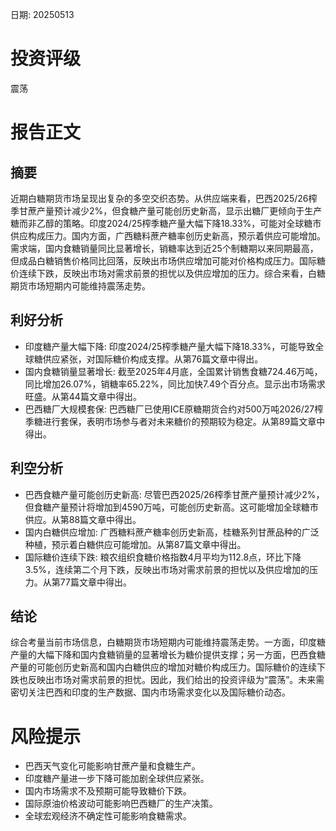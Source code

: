 
日期: 20250513

# 投资评级

震荡

# 报告正文

## 摘要

近期白糖期货市场呈现出复杂的多空交织态势。从供应端来看，巴西2025/26榨季甘蔗产量预计减少2%，但食糖产量可能创历史新高，显示出糖厂更倾向于生产糖而非乙醇的策略。印度2024/25榨季糖产量大幅下降18.33%，可能对全球糖市供应构成压力。国内方面，广西糖料蔗产糖率创历史新高，预示着供应可能增加。需求端，国内食糖销量同比显著增长，销糖率达到近25个制糖期以来同期最高，但成品白糖销售价格同比回落，反映出市场供应增加可能对价格构成压力。国际糖价连续下跌，反映出市场对需求前景的担忧以及供应增加的压力。综合来看，白糖期货市场短期内可能维持震荡走势。

## 利好分析

* 印度糖产量大幅下降: 印度2024/25榨季糖产量大幅下降18.33%，可能导致全球糖供应紧张，对国际糖价构成支撑。从第76篇文章中得出。
* 国内食糖销量显著增长: 截至2025年4月底，全国累计销售食糖724.46万吨，同比增加26.07%，销糖率65.22%，同比加快7.49个百分点。显示出市场需求旺盛。从第44篇文章中得出。
* 巴西糖厂大规模套保: 巴西糖厂已使用ICE原糖期货合约对500万吨2026/27榨季糖进行套保，表明市场参与者对未来糖价的预期较为稳定。从第89篇文章中得出。

## 利空分析

* 巴西食糖产量可能创历史新高: 尽管巴西2025/26榨季甘蔗产量预计减少2%，但食糖产量预计将增加到4590万吨，可能创历史新高。这可能增加全球糖市供应。从第88篇文章中得出。
* 国内白糖供应增加: 广西糖料蔗产糖率创历史新高，桂糖系列甘蔗品种的广泛种植，预示着白糖供应可能增加。从第87篇文章中得出。
* 国际糖价连续下跌: 粮农组织食糖价格指数4月平均为112.8点，环比下降3.5%，连续第二个月下跌，反映出市场对需求前景的担忧以及供应增加的压力。从第77篇文章中得出。

## 结论

综合考量当前市场信息，白糖期货市场短期内可能维持震荡走势。一方面，印度糖产量的大幅下降和国内食糖销量的显著增长为糖价提供支撑；另一方面，巴西食糖产量的可能创历史新高和国内白糖供应的增加对糖价构成压力。国际糖价的连续下跌也反映出市场对需求前景的担忧。因此，我们给出的投资评级为“震荡”。未来需密切关注巴西和印度的生产数据、国内市场需求变化以及国际糖价动态。

# 风险提示

* 巴西天气变化可能影响甘蔗产量和食糖生产。
* 印度糖产量进一步下降可能加剧全球供应紧张。
* 国内市场需求不及预期可能导致糖价下跌。
* 国际原油价格波动可能影响巴西糖厂的生产决策。
* 全球宏观经济不确定性可能影响食糖需求。

